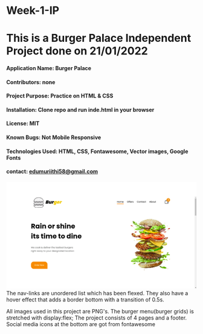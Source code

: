 # Week-1-IP
# This is a Burger Palace Independent Project done on 21/01/2022

#### Application Name: Burger Palace
#### Contributors: none
#### Project Purpose: Practice on HTML & CSS
#### Installation: Clone repo and run inde.html in your browser
#### License: MIT
#### Known Bugs: Not Mobile Responsive
#### Technologies Used: HTML, CSS, Fontawesome, Vector images, Google Fonts
#### contact: edumuriithi58@gmail.com

![This is the homepage](https://github.com/Edu58/Week-1-IP/blob/main/images/home.png)
The nav-links are unordered list which has been flexed. They also have a hover effect that adds a border bottom with a transition of 0.5s.

All images used in this project are PNG's.
The burger menu(burger grids) is stretched with display:flex;
The project consists of 4 pages and a footer.
Social media icons at the bottom are got from fontawesome
